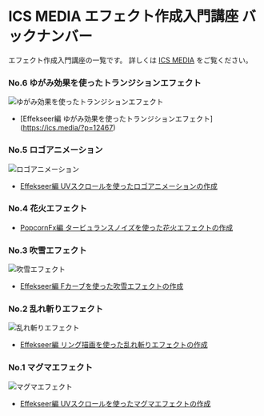 # ICS MEDIA エフェクト作成入門講座 バックナンバー

エフェクト作成入門講座の一覧です。
詳しくは [ICS MEDIA](http://ics.media/) をご覧ください。

### No.6 ゆがみ効果を使ったトランジションエフェクト  
![ゆがみ効果を使ったトランジションエフェクト](https://ics.media/wp-content/uploads/2016/06/160602_effect05_anime05.gif)
- [Effekseer編 ゆがみ効果を使ったトランジションエフェクト]
(https://ics.media/?p=12467)

### No.5 ロゴアニメーション 
![ロゴアニメーション](https://ics.media/wp-content/uploads/2016/04/160405_logo_animation_all_mini.gif)
- [Effekseer編 UVスクロールを使ったロゴアニメーションの作成](https://ics.media/entry/11650)

### No.4 花火エフェクト 
- [PopcornFx編 タービュランスノイズを使った花火エフェクトの作成](https://ics.media/entry/10921)

### No.3 吹雪エフェクト 
![吹雪エフェクト](https://ics.media/wp-content/uploads/2015/12/151214_effect_anime3.gif)
- [Effekseer編 Fカーブを使った吹雪エフェクトの作成](https://ics.media/entry/10377)

### No.2 乱れ斬りエフェクト 
![乱れ斬りエフェクト](https://ics.media/wp-content/uploads/2015/09/150915_sord_multi_320.gif)
- [Effekseer編 リング描画を使った乱れ斬りエフェクトの作成](https://ics.media/entry/8674)

### No.1 マグマエフェクト
![マグマエフェクト](https://ics.media/wp-content/uploads/2015/08/150818_effect_all3.gif)
- [Effekseer編 UVスクロールを使ったマグマエフェクトの作成](https://ics.media/entry/8674)
